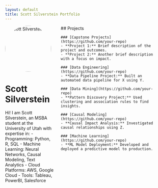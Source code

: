 ```yaml
---
layout: default
title: Scott Silverstein Portfolio
---
```


<div style="display: flex; align-items: flex-start;">
  <div style="flex: 1; padding-right: 20px;">
    <img src="your-photo.jpg" alt="Scott Silverstein" style="border-radius: 50%; width: 150px;">
    <h1>Scott Silverstein</h1>
    <p>
      Hi! I am Scott Silverstein, an MSBA student at the University of Utah with expertise in:
      - Programming: Python, R, SQL
      - Machine Learning: Neural Networks, Causal Modeling, Text Analytics
      - Cloud Platforms: AWS, Google Cloud
      - Tools: Tableau, PowerBI, Salesforce
    </p>
  </div>
  <div style="flex: 2;">
    ## Projects

    ### [Capstone Projects](https://github.com/your-repo)
    - **Project 1:** Brief description of the project and outcomes.
    - **Project 2:** Another brief description with a focus on impact.

    ### [Data Engineering](https://github.com/your-repo)
    - **Data Pipeline Project:** Built an automated data pipeline for X using Y.

    ### [Data Mining](https://github.com/your-repo)
    - **Pattern Discovery Project:** Used clustering and association rules to find insights.

    ### [Causal Modeling](https://github.com/your-repo)
    - **Causal Impact Analysis:** Investigated causal relationships using Z.

    ### [Machine Learning](https://github.com/your-repo)
    - **ML Model Deployment:** Developed and deployed a predictive model to production.
  </div>
</div>
